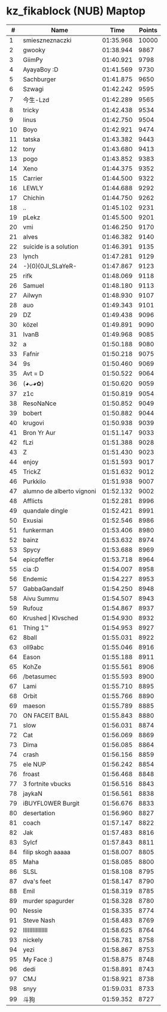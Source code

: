 # kz_fikablock (NUB) Maptop

|  # | Name | Time | Points |
|-------------- | -------------- | -------------- | -------------- | 
| 1 | smieszneznaczki | 01:35.968 | 10000 | 
| 2 | gwooky | 01:38.944 | 9867 | 
| 3 | GiimPy | 01:40.921 | 9798 | 
| 4 | AyayaBoy :D | 01:41.569 | 9730 | 
| 5 | Sachburger | 01:41.875 | 9650 | 
| 6 | Szwagi | 01:42.242 | 9595 | 
| 7 | 今生-Lzd | 01:42.289 | 9565 | 
| 8 | tricky | 01:42.438 | 9534 | 
| 9 | linus | 01:42.750 | 9504 | 
| 10 | Boyo | 01:42.921 | 9474 | 
| 11 | tatska | 01:43.382 | 9443 | 
| 12 | tony | 01:43.680 | 9413 | 
| 13 | pogo | 01:43.852 | 9383 | 
| 14 | Xeno | 01:44.375 | 9352 | 
| 15 | Carrier | 01:44.500 | 9322 | 
| 16 | LEWLY | 01:44.688 | 9292 | 
| 17 | Chichin | 01:44.750 | 9262 | 
| 18 | .. | 01:45.102 | 9231 | 
| 19 | pLekz | 01:45.500 | 9201 | 
| 20 | vmi | 01:46.250 | 9170 | 
| 21 | alves | 01:46.382 | 9140 | 
| 22 | suicide is a solution | 01:46.391 | 9135 | 
| 23 | lynch | 01:47.281 | 9129 | 
| 24 | -}{0}{0JI_SLaYeR- | 01:47.867 | 9123 | 
| 25 | rifk | 01:48.069 | 9118 | 
| 26 | Samuel | 01:48.180 | 9113 | 
| 27 | Ailwyn | 01:48.930 | 9107 | 
| 28 | auo | 01:49.343 | 9101 | 
| 29 | DZ | 01:49.438 | 9096 | 
| 30 | közel | 01:49.891 | 9090 | 
| 31 | IvanB | 01:49.968 | 9085 | 
| 32 | a | 01:50.188 | 9080 | 
| 33 | Fafnir | 01:50.218 | 9075 | 
| 34 | 9s | 01:50.460 | 9069 | 
| 35 | Avt = D | 01:50.522 | 9064 | 
| 36 | (◕ᴗ◕✿) | 01:50.620 | 9059 | 
| 37 | z1c | 01:50.819 | 9054 | 
| 38 | ResoNaNce | 01:50.852 | 9049 | 
| 39 | bobert | 01:50.882 | 9044 | 
| 40 | krugovi | 01:50.938 | 9039 | 
| 41 | Bron Yr Aur | 01:51.147 | 9033 | 
| 42 | fLzi | 01:51.388 | 9028 | 
| 43 | Z | 01:51.430 | 9023 | 
| 44 | enjoy | 01:51.593 | 9017 | 
| 45 | TrickZ | 01:51.632 | 9012 | 
| 46 | Purkkilo | 01:51.938 | 9007 | 
| 47 | alumno de alberto vignoni | 01:52.132 | 9002 | 
| 48 | Afflicts | 01:52.281 | 8996 | 
| 49 | quandale dingle | 01:52.421 | 8991 | 
| 50 | Exusiai | 01:52.546 | 8986 | 
| 51 | funkerman | 01:53.406 | 8980 | 
| 52 | bainz | 01:53.632 | 8974 | 
| 53 | Spycy | 01:53.688 | 8969 | 
| 54 | epicpfeffer | 01:53.718 | 8964 | 
| 55 | cia :D | 01:54.007 | 8958 | 
| 56 | Endemic | 01:54.227 | 8953 | 
| 57 | GabbaGandalf | 01:54.250 | 8948 | 
| 58 | Aivu Summu | 01:54.507 | 8943 | 
| 59 | Rufouz | 01:54.867 | 8937 | 
| 60 | Krushed \| Klvsched | 01:54.930 | 8932 | 
| 61 | Thing 1™ | 01:54.953 | 8927 | 
| 62 | 8ball | 01:55.031 | 8922 | 
| 63 | oll9abc | 01:55.046 | 8916 | 
| 64 | Eason | 01:55.188 | 8911 | 
| 65 | KohZe | 01:55.561 | 8906 | 
| 66 | /betasumec | 01:55.593 | 8900 | 
| 67 | Lami | 01:55.710 | 8895 | 
| 68 | Orbit | 01:55.766 | 8890 | 
| 69 | maeson | 01:55.789 | 8885 | 
| 70 | ON FACEIT BAIL | 01:55.843 | 8880 | 
| 71 | slow | 01:56.031 | 8874 | 
| 72 | Cat | 01:56.069 | 8869 | 
| 73 | Dima | 01:56.085 | 8864 | 
| 74 | crash | 01:56.156 | 8859 | 
| 75 | ele NUP | 01:56.242 | 8854 | 
| 76 | froast | 01:56.468 | 8848 | 
| 77 | 3 fortnite vbucks | 01:56.516 | 8843 | 
| 78 | jaykaN | 01:56.561 | 8838 | 
| 79 | iBUYFL0WER Burgit | 01:56.676 | 8833 | 
| 80 | desertation | 01:56.960 | 8827 | 
| 81 | coach | 01:57.147 | 8822 | 
| 82 | Jak | 01:57.483 | 8816 | 
| 83 | Sylcf | 01:57.843 | 8811 | 
| 84 | filip skogh aaaaa | 01:58.007 | 8805 | 
| 85 | Maha | 01:58.085 | 8800 | 
| 86 | SLSL | 01:58.108 | 8795 | 
| 87 | dva's feet | 01:58.147 | 8790 | 
| 88 | Emil | 01:58.319 | 8785 | 
| 89 | murder spagurder | 01:58.328 | 8780 | 
| 90 | Nessie | 01:58.335 | 8774 | 
| 91 | Steve Nash | 01:58.483 | 8769 | 
| 92 | IlIIIIIlIllllIll | 01:58.625 | 8764 | 
| 93 | nickely | 01:58.781 | 8758 | 
| 94 | yezi | 01:58.867 | 8753 | 
| 95 | My Face :) | 01:58.875 | 8748 | 
| 96 | dedi | 01:58.891 | 8743 | 
| 97 | CMJ | 01:58.921 | 8738 | 
| 98 | snyy | 01:59.031 | 8733 | 
| 99 | 斗狗 | 01:59.352 | 8727 | 

